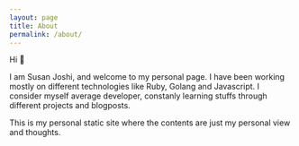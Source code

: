 ```yaml
---
layout: page
title: About
permalink: /about/
---
```


Hi 👋

I am Susan Joshi, and welcome to my personal page. I have been working mostly on different technologies like Ruby, Golang and Javascript. I consider myself average developer, constanly learning stuffs through different projects and blogposts.

This is my personal static site where the contents are just my personal view and thoughts.
